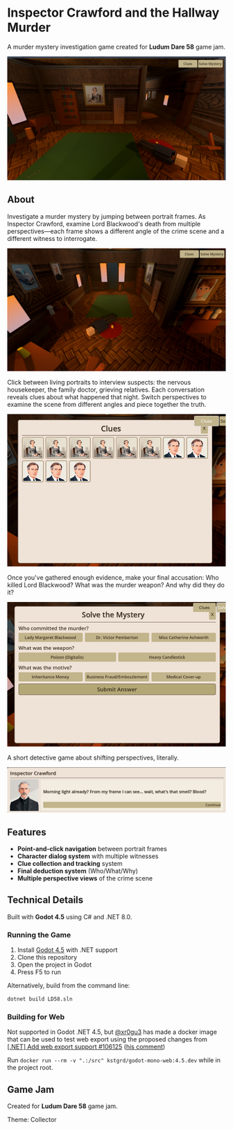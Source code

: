 # Inspector Crawford and the Hallway Murder
A murder mystery investigation game created for **Ludum Dare 58** game jam.

![Screenshot](ScreenShots/Screenshot%202025-10-06%20145736.png)

## About

Investigate a murder mystery by jumping between portrait frames. As Inspector Crawford, examine Lord Blackwood's death from multiple perspectives—each frame shows a different angle of the crime scene and a different witness to interrogate.

![Investigation Scene](ScreenShots/Screenshot%202025-10-06%20150921.png)

Click between living portraits to interview suspects: the nervous housekeeper, the family doctor, grieving relatives. Each conversation reveals clues about what happened that night. Switch perspectives to examine the scene from different angles and piece together the truth.

![Clues](ScreenShots/Screenshot%202025-10-06%20150928.png)

Once you've gathered enough evidence, make your final accusation: Who killed Lord Blackwood? What was the murder weapon? And why did they do it?

![Final Deduction](ScreenShots/Screenshot%202025-10-06%20150934.png)

A short detective game about shifting perspectives, literally.

![Dialogs](ScreenShots/Screenshot%202025-10-06%20150437.png)

## Features

- **Point-and-click navigation** between portrait frames
- **Character dialog system** with multiple witnesses
- **Clue collection and tracking** system
- **Final deduction system** (Who/What/Why)
- **Multiple perspective views** of the crime scene

## Technical Details

Built with **Godot 4.5** using C# and .NET 8.0.

### Running the Game

1. Install [Godot 4.5](https://godotengine.org/download) with .NET support
2. Clone this repository
3. Open the project in Godot
4. Press F5 to run

Alternatively, build from the command line:
```bash
dotnet build LD58.sln
```

### Building for Web

Not supported in Godot .NET 4.5, but [@xr0gu3](https://github.com/xr0gu3) has made a docker image that can be used to test web export using the proposed changes from [[.NET] Add web export support
#106125](https://github.com/godotengine/godot/pull/106125) ([his comment](https://github.com/godotengine/godot/pull/106125#issuecomment-3342182607))

Run `docker run --rm -v ".:/src" kstgrd/godot-mono-web:4.5.dev` while in the project root.

## Game Jam

Created for **Ludum Dare 58** game jam.

Theme: Collector
